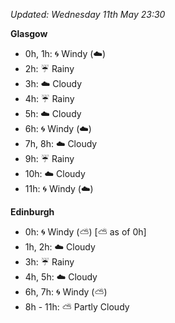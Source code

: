 *Updated: Wednesday 11th May 23:30*

**Glasgow**

* 0h, 1h: :cyclone: Windy (:cloud:)
* 2h: :umbrella: Rainy
* 3h: :cloud: Cloudy
* 4h: :umbrella: Rainy
* 5h: :cloud: Cloudy
* 6h: :cyclone: Windy (:cloud:)
* 7h, 8h: :cloud: Cloudy
* 9h: :umbrella: Rainy
* 10h: :cloud: Cloudy
* 11h: :cyclone: Windy (:cloud:)

**Edinburgh**

* 0h: :cyclone: Windy (:partly_sunny:) [:partly_sunny: as of 0h]
* 1h, 2h: :cloud: Cloudy
* 3h: :umbrella: Rainy
* 4h, 5h: :cloud: Cloudy
* 6h, 7h: :cyclone: Windy (:partly_sunny:)
* 8h - 11h: :partly_sunny: Partly Cloudy
